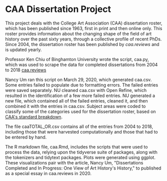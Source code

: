 # CAA Dissertation Project

This project deals with the College Art Association (CAA) dissertation roster, which has been published since 1963, first in print and then online only. This roster provides information about the changing shape of the field of art history over the past sixty years, through a collective profile of recent PhDs. Since 2004, the dissertation roster has been published by *caa.reviews* and is updated yearly. 

Professor Ken Chiu of Binghamton University wrote the script, caa.py, which was used to scrape the data for completed dissertations from 2004 to 2018 [caa.reviews](http://www.caareviews.org/dissertations)

Nancy Um ran this script on March 29, 2020, which generated caa.csv. Some entries failed to populate due to formatting errors. The failed entries were saved separately. NU cleaned caa.csv with Open Refine, which resulted in the identification of a few more failed entries. NU generated a new file, which contained all of the failed entries, cleaned it, and then combined it with the entries in caa.csv. Subject areas were coded to classify some of the categories used for the dissertation roster, based on [CAA's standard breakdown](http://www.caareviews.org/about/dissertations).

The file caaTOTAL_OR.csv contains all of the entries from 2004 to 2018, including those that were harvested computationally and those that had to be entered by hand. 

The R markdown file, caa.Rmd, includes the scripts that were used to process the data, relying upon the tidyverse suite of packages, along with the tokenizers and tidytext packages. Plots were generated using ggplot. These visualizations pair with the article, Nancy Um, "Dissertations Completed and In Progress: One View of Art History's History," to published as a special essay in caa.reviews in 2020. 
